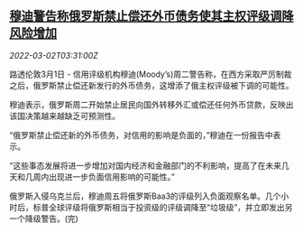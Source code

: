 <!--1646193663000-->
[穆迪警告称俄罗斯禁止偿还外币债务使其主权评级调降风险增加](https://cn.reuters.com/article/us-moodys-russia-aaa-0302-idCNKBS2KZ0AD)
------

<div><i>2022-03-02T03:31:00Z</i></div><p>路透伦敦3月1日 - 信用评级机构穆迪(Moody’s)周二警告称，在西方采取严厉制裁之后，俄罗斯禁止偿还新发行的外币债务，这增添了俄主权评级被下调的可能性。</p><p>穆迪表示，俄罗斯周二开始禁止居民向国外转移外汇或偿还任何外币贷款，反映出该国决策越来越缺乏可预测性。</p><p>“俄罗斯禁止偿还新的外币债务，对信用的影响是负面的，”穆迪在一份报告中表示。</p><p>“这些事态发展将进一步增加对国内经济和金融部门的不利影响，提高了在未来几天和几周内出现进一步负面信用影响的可能性。”</p><p>俄罗斯入侵乌克兰后，穆迪周五将俄罗斯Baa3的评级列入负面观察名单。几个小时后，标普全球评级将俄罗斯相当于投资级的评级调降至“垃圾级”，并立即发出另一个降级警告。(完)</p>
